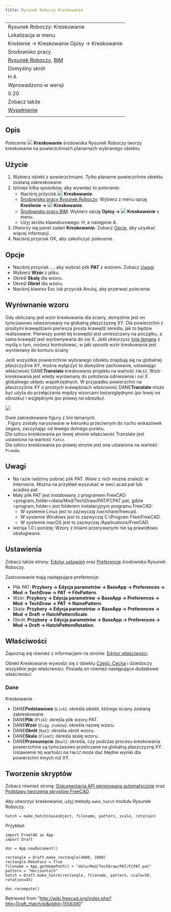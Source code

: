 ```yaml
---
title: Rysunek Roboczy Kreskowanie
---
```

|  |
| --- |
| Rysunek Roboczy: Kreskowanie |
| Lokalizacja w menu |
| Kreślenie → Kreskowanie Opisy → Kreskowanie |
| Środowisko pracy |
| [Rysunek Roboczy](/Draft_Workbench/pl "Draft Workbench/pl"), [BIM](/BIM_Workbench/pl "BIM Workbench/pl") |
| Domyślny skrót |
| H A |
| Wprowadzono w wersji |
| 0.20 |
| Zobacz także |
| [Wypełnienie](/Draft_Pattern/pl "Draft Pattern/pl") |
|  |

## Opis

Polecenie ![](/images/Draft_Hatch.svg) **Kreskowanie** środowiska Rysunek Roboczy tworzy kreskowanie na powierzchniach planarnych wybranego obiektu.

## Użycie

1. Wybierz obiekt z powierzchniami. Tylko planarne powierzchnie obiektu zostaną zakreskowane.
2. Istnieje kilka sposobów, aby wywołać to polecenie:
   * Naciśnij przycisk ![](/images/Draft_Hatch.svg) **Kreskowanie**.
   * [Środowisko pracy Rysunek Roboczy](/Draft_Workbench/pl "Draft Workbench/pl"): Wybierz z menu opcję **Kreślenie → ![](/images/Draft_Hatch.svg) Kreskowanie**.
   * [Środowisko pracy BIM](/BIM_Workbench/pl "BIM Workbench/pl"): Wybierz opcję **Opisy → ![](/images/Draft_Hatch.svg) Kreskowanie** z menu.
   * Użyj skrótu klawiaturowego: H, a następnie A.
3. Otworzy się panel zadań **Kreskowanie**. Zobacz [Opcje](#Opcje), aby uzyskać więcej informacji.
4. Naciśnij przycisk OK, aby zakończyć polecenie.

## Opcje

* Naciśnij przycisk ..., aby wybrać plik **PAT** z wzorem. Zobacz [Uwagi](#Uwagi).
* Wybierz **Wzór** z pliku.
* Określ **Skalę** dla wzoru.
* Określ **Obrót** dla wzoru.
* Naciśnij klawisz Esc lub przycisk Anuluj, aby przerwać polecenie.

## Wyrównanie wzoru

Gdy obliczany jest wzór kreskowania dla ściany, domyślnie jest on tymczasowo odwzorowany na globalną płaszczyznę XY. Dla powierzchni z prostymi krawędziami pierwsza prosta krawędź określa, jak to będzie realizowane. Pierwszy punkt tej krawędzi jest umieszczany na początku, a sama krawędź jest wyrównywana do osi X. Jeśli utworzysz [linię łamaną](/Draft_Wire/pl "Draft Wire/pl") z myślą o tym, możesz kontrolować, w jaki sposób wzór kreskowania jest wyrównany do konturu ściany

Jeśli wszystkie powierzchnie wybranego obiektu znajdują się na globalnej płaszczyźnie XY, można wyłączyć to domyślne zachowanie, ustawiając właściwość DANE**Translate** kreskowania projektu na wartość `FAŁSZ`. Wzór kreskowania jest wtedy wyrównany do położenia odniesienia i osi X globalnego układu współrzędnych. W przypadku powierzchni na płaszczyźnie XY o prostych krawędziach właściwość DANE**Translate** może być użyta do przełączania między wzorcami bezwzględnymi *(po lewej na obrazku)* i względnymi *(po prawej na obrazku)*.

![](/images/Draft_Hatch_alignment.png)

Dwie zakreskowane figury z linii łamanych.  
.
Figury zostały narysowane w kierunku przeciwnym do ruchu wskazówek zegara, zaczynając od lewego dolnego punktu.  
Dla szkicu kreskowania po lewej stronie właściwość Translate jest ustawiona na wartość `Fałsz`.  
Dla szkicu kreskowania po prawej stronie jest ona ustawiona na wartość `Prawda`.

## Uwagi

* Na razie radzimy pobrać plik PAT. Wiele z nich można znaleźć w Internecie. Można na przykład wyszukać w sieci acad.pat lub acadiso.pat.
* Mały plik PAT jest instalowany z programem FreeCAD: <program\_folder>/data/Mod/TechDraw/PAT/FCPAT.pat, gdzie <program\_folder> jest folderem instalacyjnym programu FreeCAD:
  + W systemie Linux jest to zazwyczaj /usr/share/freecad.
  + W systemie Windows jest to zazwyczaj C:\Program Files\FreeCAD.
  + W systemie macOS jest to zazwyczaj /Applications/FreeCAD.
* wersja 1.0 i poniżej: Wzory z liniami przerywanymi nie są prawidłowo obsługiwane.

## Ustawienia

Zobacz także strony: [Edytor ustawień](/Preferences_Editor/pl "Preferences Editor/pl") oraz [Preferencje](/Draft_Preferences/pl "Draft Preferences/pl") środowiska Rysunek Roboczy.

Zastosowanie mają następujące preferencje:

* Plik PAT: **Przybory → Edycja parametrów → BaseApp → Preferences → Mod → TechDraw → PAT → FilePattern**.
* Wzór: **Przybory → Edycja parametrów → BaseApp → Preferences → Mod → TechDraw → PAT → NamePattern**.
* Skala: **Przybory → Edycja parametrów → BaseApp → Preferences → Mod → Draft → HatchPatternScale**.
* Obrót: **Przybory → Edycja parametrów → BaseApp → Preferences → Mod → Draft → HatchPatternRotation**.

## Właściwości

Zapoznaj się również z informacjami na stronie: [Edytor właściwości](/Property_editor/pl "Property editor/pl").

Obiekt Kreskowanie wywodzi się z obiektu [Część: Cecha](/Part_Feature/pl "Part Feature/pl") i dziedziczy wszystkie jego właściwości. Posiada on również następujące dodatkowe właściwości:

### Dane

Kreskowanie

* DANE**Podstawowe** (`Link`): określa obiekt, którego ściany zostaną zakreskowane.
* DANE**Plik** (`Plik`): określa plik wzoru PAT.
* DANE**Wzór** (`Ciąg znaków`): określa nazwę wzoru.
* DANE**Obrót** (`Kąt`): określa obrót wzoru.
* DANE**Skala** (`Float`): określa skalę wzoru.
* DANE**Przesunięcie** (`Bool`): określa, czy podczas procesu kreskowania powierzchnie są tymczasowo przeliczane na globalną płaszczyznę XY. Ustawienie tej wartości na `FAŁSZ` może dać błędne wyniki dla powierzchni innych niż XY.

## Tworzenie skryptów

Zobacz również stronę: [Dokumentacja API generowana automatycznie](https://freecad.github.io/SourceDoc/) oraz [Podstawy tworzenia skryptów FreeCAD](/FreeCAD_Scripting_Basics/pl "FreeCAD Scripting Basics/pl").

Aby utworzyć kreskowanie, użyj metody `make_hatch` modułu Rysunek Roboczy.

```
hatch = make_hatch(baseobject, filename, pattern, scale, rotation)

```

Przykład:

```
import FreeCAD as App
import Draft

doc = App.newDocument()

rectangle = Draft.make_rectangle(4000, 1000)
rectangle.MakeFace = True
filename = App.getHomePath() + "data/Mod/TechDraw/PAT/FCPAT.pat"
pattern = "Horizontal5"
hatch = Draft.make_hatch(rectangle, filename, pattern, scale=50, rotation=45)

doc.recompute()

```

Retrieved from "<http://wiki.freecad.org/index.php?title=Draft_Hatch/pl&oldid=1556390>"